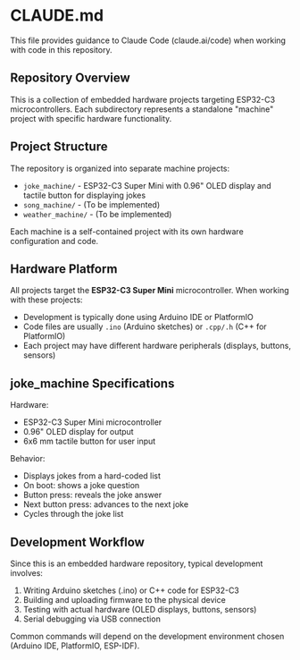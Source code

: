 # CLAUDE.md

This file provides guidance to Claude Code (claude.ai/code) when working with code in this repository.

## Repository Overview

This is a collection of embedded hardware projects targeting ESP32-C3 microcontrollers. Each subdirectory represents a standalone "machine" project with specific hardware functionality.

## Project Structure

The repository is organized into separate machine projects:

- `joke_machine/` - ESP32-C3 Super Mini with 0.96" OLED display and tactile button for displaying jokes
- `song_machine/` - (To be implemented)
- `weather_machine/` - (To be implemented)

Each machine is a self-contained project with its own hardware configuration and code.

## Hardware Platform

All projects target the **ESP32-C3 Super Mini** microcontroller. When working with these projects:

- Development is typically done using Arduino IDE or PlatformIO
- Code files are usually `.ino` (Arduino sketches) or `.cpp/.h` (C++ for PlatformIO)
- Each project may have different hardware peripherals (displays, buttons, sensors)

## joke_machine Specifications

Hardware:
- ESP32-C3 Super Mini microcontroller
- 0.96" OLED display for output
- 6x6 mm tactile button for user input

Behavior:
- Displays jokes from a hard-coded list
- On boot: shows a joke question
- Button press: reveals the joke answer
- Next button press: advances to the next joke
- Cycles through the joke list

## Development Workflow

Since this is an embedded hardware repository, typical development involves:

1. Writing Arduino sketches (.ino) or C++ code for ESP32-C3
2. Building and uploading firmware to the physical device
3. Testing with actual hardware (OLED displays, buttons, sensors)
4. Serial debugging via USB connection

Common commands will depend on the development environment chosen (Arduino IDE, PlatformIO, ESP-IDF).
